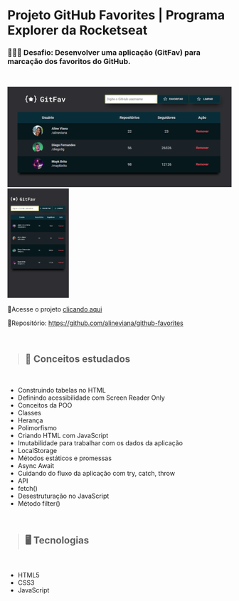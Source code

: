 # Projeto GitHub Favorites | Programa Explorer da Rocketseat

### 👩🏻‍💻 Desafio: Desenvolver uma aplicação (GitFav) para marcação dos favoritos do GitHub.
<br>

<img src="../imgs/preview2.png" width=550> <img src="../imgs/preview3.png" height=246>

🔗Acesse o projeto [clicando aqui](https://alineviana.github.io/github-favorites/)

📍Repositório: https://github.com/alineviana/github-favorites

<br>

> ## 📝 Conceitos estudados 
<br>

- Construindo tabelas no HTML
- Definindo acessibilidade com Screen Reader Only
- Conceitos da POO
- Classes
- Herança
- Polimorfismo
- Criando HTML com JavaScript
- Imutabilidade para trabalhar com os dados da aplicação
- LocalStorage
- Métodos estáticos e promessas
- Async Await
- Cuidando do fluxo da aplicação com try, catch, throw
- API
- fetch()
- Desestruturação no JavaScript
- Método filter()

<br>

> ## 🖥️ Tecnologias
<br>

- HTML5
- CSS3
- JavaScript